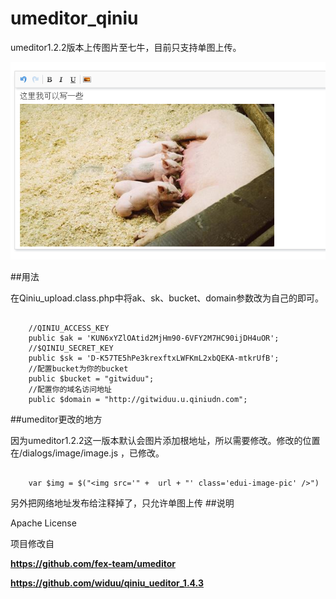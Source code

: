 # umeditor_qiniu
umeditor1.2.2版本上传图片至七牛，目前只支持单图上传。

![](https://github.com/huijimuhe/umeditor_qiniu/blob/master/screenshot/1.png)

##用法

在Qiniu_upload.class.php中将ak、sk、bucket、domain参数改为自己的即可。

````

    //QINIU_ACCESS_KEY
    public $ak = 'KUN6xYZlOAtid2MjHm90-6VFY2M7HC90ijDH4uOR';
    //$QINIU_SECRET_KEY
    public $sk = 'D-K57TE5hPe3krexftxLWFKmL2xbQEKA-mtkrUfB';
    //配置bucket为你的bucket
    public $bucket = "gitwiduu";
    //配置你的域名访问地址
    public $domain = "http://gitwiduu.u.qiniudn.com";

````

##umeditor更改的地方

因为umeditor1.2.2这一版本默认会图片添加根地址，所以需要修改。修改的位置在/dialogs/image/image.js ，已修改。

````

	var $img = $("<img src='" +  url + "' class='edui-image-pic' />")

````

另外把网络地址发布给注释掉了，只允许单图上传
##说明

Apache License

项目修改自

**https://github.com/fex-team/umeditor**

**https://github.com/widuu/qiniu_ueditor_1.4.3**

